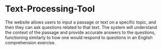 # Text-Processing-Tool
The website allows users to input a passage or text on a specific topic, and then they can ask questions related to that text. The system will understand the context of the passage and provide accurate answers to the questions, functioning similarly to how one would respond to questions in an English comprehension exercise.
